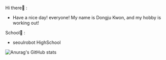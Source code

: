 Hi there:wave: :

- Have a nice day! everyone! My name is Dongju Kwon, and my hobby is working out!

School:school: :

- seoulrobot HighSchool

  

![Anurag's GitHub stats](https://github-readme-stats.vercel.app/api?username=sjdj0147&show_icons=true&theme=radical)

